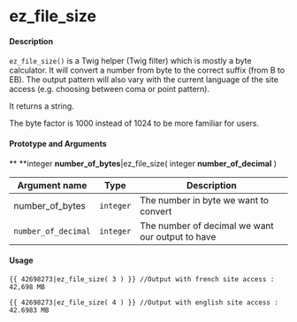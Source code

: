 #  ez\_file\_size

#### Description

`ez_file_size()` is a Twig helper (Twig filter) which is mostly a byte calculator. It will convert a number from byte to the correct suffix (from B to EB). The output pattern will also vary with the current language of the site access (e.g. choosing between coma or point pattern).

It returns a string.

The byte factor is 1000 instead of 1024 to be more familiar for users.

#### Prototype and Arguments

** **integer **number\_of\_bytes**|ez\_file\_size( integer **number\_of\_decimal** )

| Argument name       | Type      | Description                                      |
|---------------------|-----------|--------------------------------------------------|
| number\_of\_bytes   | `integer` | The number in byte we want to convert            |
| `number_of_decimal` | `integer` | The number of decimal we want our output to have |

#### Usage

```
{{ 42698273|ez_file_size( 3 ) }} //Output with french site access : 42,698 MB

{{ 42698273|ez_file_size( 4 ) }} //Output with english site access : 42.6983 MB
```
